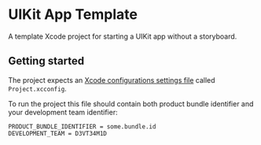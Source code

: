 # UIKit App Template

A template Xcode project for starting a UIKit app without a storyboard.

## Getting started

The project expects an [Xcode configurations settings file](https://developer.apple.com/documentation/xcode/adding-a-build-configuration-file-to-your-project/) called `Project.xcconfig`. 

To run the project this file should contain both product bundle identifier and your development team identifier:

```
PRODUCT_BUNDLE_IDENTIFIER = some.bundle.id
DEVELOPMENT_TEAM = D3VT34M1D
```

